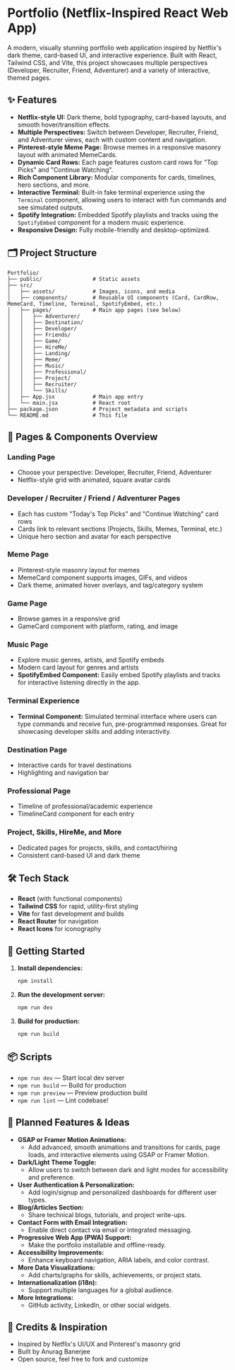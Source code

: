 # Portfolio (Netflix-Inspired React Web App)

A modern, visually stunning portfolio web application inspired by Netflix's dark theme, card-based UI, and interactive experience. Built with React, Tailwind CSS, and Vite, this project showcases multiple perspectives (Developer, Recruiter, Friend, Adventurer) and a variety of interactive, themed pages.

## ✨ Features

- **Netflix-style UI:** Dark theme, bold typography, card-based layouts, and smooth hover/transition effects.
- **Multiple Perspectives:** Switch between Developer, Recruiter, Friend, and Adventurer views, each with custom content and navigation.
- **Pinterest-style Meme Page:** Browse memes in a responsive masonry layout with animated MemeCards.
- **Dynamic Card Rows:** Each page features custom card rows for "Top Picks" and "Continue Watching".
- **Rich Component Library:** Modular components for cards, timelines, hero sections, and more.
- **Interactive Terminal:** Built-in fake terminal experience using the `Terminal` component, allowing users to interact with fun commands and see simulated outputs.
- **Spotify Integration:** Embedded Spotify playlists and tracks using the `SpotifyEmbed` component for a modern music experience.
- **Responsive Design:** Fully mobile-friendly and desktop-optimized.

## 🗂️ Project Structure

```
Portfolio/
├── public/                # Static assets
├── src/
│   ├── assets/            # Images, icons, and media
│   ├── components/        # Reusable UI components (Card, CardRow, MemeCard, Timeline, Terminal, SpotifyEmbed, etc.)
│   ├── pages/             # Main app pages (see below)
│   │   ├── Adventurer/
│   │   ├── Destination/
│   │   ├── Developer/
│   │   ├── Friends/
│   │   ├── Game/
│   │   ├── HireMe/
│   │   ├── Landing/
│   │   ├── Meme/
│   │   ├── Music/
│   │   ├── Professional/
│   │   ├── Project/
│   │   ├── Recruiter/
│   │   └── Skills/
│   ├── App.jsx            # Main app entry
│   └── main.jsx           # React root
├── package.json           # Project metadata and scripts
└── README.md              # This file
```

## 📄 Pages & Components Overview

### Landing Page

- Choose your perspective: Developer, Recruiter, Friend, Adventurer
- Netflix-style grid with animated, square avatar cards

### Developer / Recruiter / Friend / Adventurer Pages

- Each has custom "Today's Top Picks" and "Continue Watching" card rows
- Cards link to relevant sections (Projects, Skills, Memes, Terminal, etc.)
- Unique hero section and avatar for each perspective

### Meme Page

- Pinterest-style masonry layout for memes
- MemeCard component supports images, GIFs, and videos
- Dark theme, animated hover overlays, and tag/category system

### Game Page

- Browse games in a responsive grid
- GameCard component with platform, rating, and image

### Music Page

- Explore music genres, artists, and Spotify embeds
- Modern card layout for genres and artists
- **SpotifyEmbed Component:** Easily embed Spotify playlists and tracks for interactive listening directly in the app.

### Terminal Experience

- **Terminal Component:** Simulated terminal interface where users can type commands and receive fun, pre-programmed responses. Great for showcasing developer skills and adding interactivity.

### Destination Page

- Interactive cards for travel destinations
- Highlighting and navigation bar

### Professional Page

- Timeline of professional/academic experience
- TimelineCard component for each entry

### Project, Skills, HireMe, and More

- Dedicated pages for projects, skills, and contact/hiring
- Consistent card-based UI and dark theme

## 🛠️ Tech Stack

- **React** (with functional components)
- **Tailwind CSS** for rapid, utility-first styling
- **Vite** for fast development and builds
- **React Router** for navigation
- **React Icons** for iconography

## 🚀 Getting Started

1. **Install dependencies:**
   ```bash
   npm install
   ```
2. **Run the development server:**
   ```bash
   npm run dev
   ```
3. **Build for production:**
   ```bash
   npm run build
   ```

## 📦 Scripts

- `npm run dev` — Start local dev server
- `npm run build` — Build for production
- `npm run preview` — Preview production build
- `npm run lint` — Lint codebase!

## 🧩 Planned Features & Ideas

- **GSAP or Framer Motion Animations:**
  - Add advanced, smooth animations and transitions for cards, page loads, and interactive elements using GSAP or Framer Motion.
- **Dark/Light Theme Toggle:**
  - Allow users to switch between dark and light modes for accessibility and preference.
- **User Authentication & Personalization:**
  - Add login/signup and personalized dashboards for different user types.
- **Blog/Articles Section:**
  - Share technical blogs, tutorials, and project write-ups.
- **Contact Form with Email Integration:**
  - Enable direct contact via email or integrated messaging.
- **Progressive Web App (PWA) Support:**
  - Make the portfolio installable and offline-ready.
- **Accessibility Improvements:**
  - Enhance keyboard navigation, ARIA labels, and color contrast.
- **More Data Visualizations:**
  - Add charts/graphs for skills, achievements, or project stats.
- **Internationalization (i18n):**
  - Support multiple languages for a global audience.
- **More Integrations:**
  - GitHub activity, LinkedIn, or other social widgets.

## 📢 Credits & Inspiration

- Inspired by Netflix's UI/UX and Pinterest's masonry grid
- Built by Anurag Banerjee
- Open source, feel free to fork and customize
